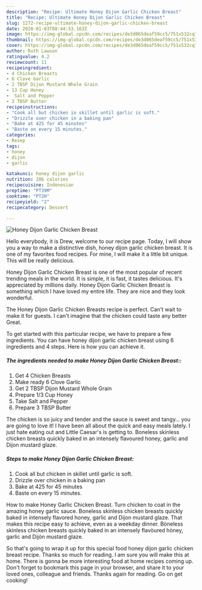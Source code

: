```yaml
---
description: "Recipe: Ultimate Honey Dijon Garlic Chicken Breast"
title: "Recipe: Ultimate Honey Dijon Garlic Chicken Breast"
slug: 1272-recipe-ultimate-honey-dijon-garlic-chicken-breast
date: 2020-01-03T08:44:53.163Z
image: https://img-global.cpcdn.com/recipes/de3d065deaf59cc5/751x532cq70/honey-dijon-garlic-chicken-breast-recipe-main-photo.jpg
thumbnail: https://img-global.cpcdn.com/recipes/de3d065deaf59cc5/751x532cq70/honey-dijon-garlic-chicken-breast-recipe-main-photo.jpg
cover: https://img-global.cpcdn.com/recipes/de3d065deaf59cc5/751x532cq70/honey-dijon-garlic-chicken-breast-recipe-main-photo.jpg
author: Ruth Lawson
ratingvalue: 4.2
reviewcount: 11
recipeingredient:
- 4 Chicken Breasts
- 6 Clove Garlic
- 2 TBSP Dijon Mustard Whole Grain
- 13 Cup Honey
-  Salt and Pepper
- 3 TBSP Butter
recipeinstructions:
- "Cook all but chicken in skillet until garlic is soft."
- "Drizzle over chicken in a baking pan"
- "Bake at 425 for 45 minutes"
- "Baste on every 15 minutes."
categories:
- Resep
tags:
- honey
- dijon
- garlic

katakunci: honey dijon garlic
nutrition: 286 calories
recipecuisine: Indonesian
preptime: "PT39M"
cooktime: "PT2H"
recipeyield: "2"
recipecategory: Dessert

---
```



![Honey Dijon Garlic Chicken Breast](https://img-global.cpcdn.com/recipes/de3d065deaf59cc5/751x532cq70/honey-dijon-garlic-chicken-breast-recipe-main-photo.jpg)

Hello everybody, it is Drew, welcome to our recipe page. Today, I will show you a way to make a distinctive dish, honey dijon garlic chicken breast. It is one of my favorites food recipes. For mine, I will make it a little bit unique. This will be really delicious.

Honey Dijon Garlic Chicken Breast is one of the most popular of recent trending meals in the world. It is simple, it is fast, it tastes delicious. It's appreciated by millions daily. Honey Dijon Garlic Chicken Breast is something which I have loved my entire life. They are nice and they look wonderful.

The Honey Dijon Garlic Chicken Breasts recipe is perfect. Can&#39;t wait to make it for guests. I can&#39;t imagine that the chicken could taste any better Great.


To get started with this particular recipe, we have to prepare a few ingredients. You can have honey dijon garlic chicken breast using 6 ingredients and 4 steps. Here is how you can achieve it.

##### The ingredients needed to make Honey Dijon Garlic Chicken Breast::

1. Get 4 Chicken Breasts
1. Make ready 6 Clove Garlic
1. Get 2 TBSP Dijon Mustard Whole Grain
1. Prepare 1/3 Cup Honey
1. Take  Salt and Pepper
1. Prepare 3 TBSP Butter


The chicken is so juicy and tender and the sauce is sweet and tangy… you are going to love it! I have been all about the quick and easy meals lately. I just hate eating out and Little Caesar&#39;s is getting to. Boneless skinless chicken breasts quickly baked in an intensely flavoured honey, garlic and Dijon mustard glaze. 

##### Steps to make Honey Dijon Garlic Chicken Breast:

1. Cook all but chicken in skillet until garlic is soft.
1. Drizzle over chicken in a baking pan
1. Bake at 425 for 45 minutes
1. Baste on every 15 minutes.


How to make Honey Garlic Chicken Breast. Turn chicken to coat in the amazing honey garlic sauce. Boneless skinless chicken breasts quickly baked in intensely flavored honey, garlic and Dijon mustard glaze. That makes this recipe easy to achieve, even as a weekday dinner. Bòneless skinless chicken breasts quickly baked in an intensely flavòured hòney, garlic and Dijòn mustard glaze. 

So that's going to wrap it up for this special food honey dijon garlic chicken breast recipe. Thanks so much for reading. I am sure you will make this at home. There is gonna be more interesting food at home recipes coming up. Don't forget to bookmark this page in your browser, and share it to your loved ones, colleague and friends. Thanks again for reading. Go on get cooking!
